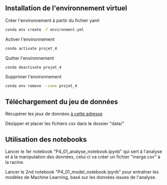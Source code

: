 ## Installation de l'environnement virtuel

Créer l'environnement à partir du fichier yaml
```bash
conda env create -f environment.yml
```

Activer l'environnement
```bash
conda activate projet_4
```

Quitter l'environnement
```bash
conda deactivate projet_4
```

Supprimer l'environnement
```bash
conda env remove --name projet_4
```

## Téléchargement du jeu de données

Récupérer les jeux de données <a href = https://s3-eu-west-1.amazonaws.com/static.oc-static.com/prod/courses/files/Parcours_data_scientist/Projet+-+Impl%C3%A9menter+un+mod%C3%A8le+de+scoring/Projet+Mise+en+prod+-+home-credit-default-risk.zip>à cette adresse</a>

Dézipper et placer les fichiers csv dans le dossier "data/"

## Utilisation des notebooks

Lancer le 1er notebook "P4_01_analyse_notebook.ipynb" qui sert à l'analyse et à la manipulation des données, celui ci va créer un fichier "merge.csv" à la racine.

Lancer le 2nd notebook "P4_01_model_notebook.ipynb" pour entraîner les modèles de Machine Learning, basé sur les données issues de l'analyse.